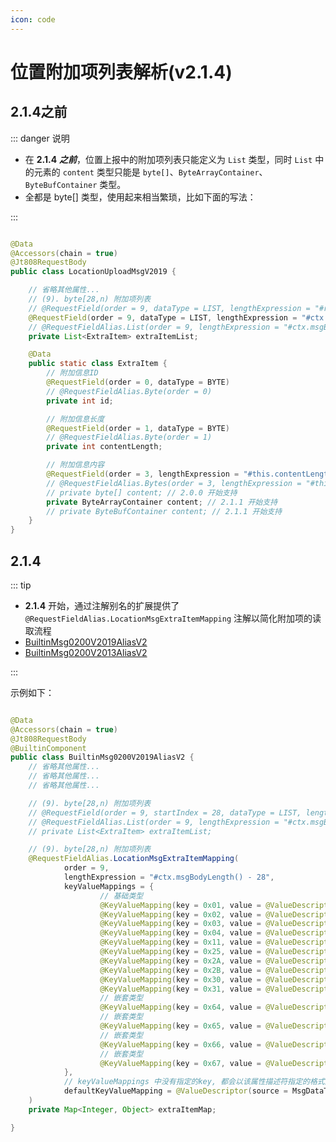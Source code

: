 ```yaml
---
icon: code
---
```


# 位置附加项列表解析(v2.1.4)

## 2.1.4之前

::: danger 说明

- 在 **2.1.4** **_之前_**，位置上报中的附加项列表只能定义为 `List` 类型，同时 `List` 中的元素的 `content` 类型只能是 `byte[]`、`ByteArrayContainer`、`ByteBufContainer` 类型。
- 全都是 byte[] 类型，使用起来相当繁琐，比如下面的写法：

:::

```java

@Data
@Accessors(chain = true)
@Jt808RequestBody
public class LocationUploadMsgV2019 {

    // 省略其他属性...
    // (9). byte[28,n) 附加项列表
    // @RequestField(order = 9, dataType = LIST, lengthExpression = "#request.msgBodyLength() - 28")
    @RequestField(order = 9, dataType = LIST, lengthExpression = "#ctx.msgBodyLength() - 28")
    // @RequestFieldAlias.List(order = 9, lengthExpression = "#ctx.msgBodyLength() - 28")
    private List<ExtraItem> extraItemList;

    @Data
    public static class ExtraItem {
        // 附加信息ID
        @RequestField(order = 0, dataType = BYTE)
        // @RequestFieldAlias.Byte(order = 0)
        private int id;

        // 附加信息长度
        @RequestField(order = 1, dataType = BYTE)
        // @RequestFieldAlias.Byte(order = 1)
        private int contentLength;

        // 附加信息内容
        @RequestField(order = 3, lengthExpression = "#this.contentLength", dataType = BYTES)
        // @RequestFieldAlias.Bytes(order = 3, lengthExpression = "#this.contentLength")
        // private byte[] content; // 2.0.0 开始支持
        private ByteArrayContainer content; // 2.1.1 开始支持
        // private ByteBufContainer content; // 2.1.1 开始支持
    }
}

```

## 2.1.4

::: tip

- **2.1.4** 开始，通过注解别名的扩展提供了 `@RequestFieldAlias.LocationMsgExtraItemMapping` 注解以简化附加项的读取流程
- [BuiltinMsg0200V2019AliasV2](https://github.com/hylexus/jt-framework/blob/master/jt-808-server-support/src/main/java/io/github/hylexus/jt/jt808/spec/builtin/msg/req/BuiltinMsg0200V2019AliasV2.java)
- [BuiltinMsg0200V2013AliasV2](https://github.com/hylexus/jt-framework/blob/master/jt-808-server-support/src/main/java/io/github/hylexus/jt/jt808/spec/builtin/msg/req/BuiltinMsg0200V2013AliasV2.java)

:::

示例如下：

```java

@Data
@Accessors(chain = true)
@Jt808RequestBody
@BuiltinComponent
public class BuiltinMsg0200V2019AliasV2 {
    // 省略其他属性...
    // 省略其他属性...
    // 省略其他属性...

    // (9). byte[28,n) 附加项列表
    // @RequestField(order = 9, startIndex = 28, dataType = LIST, lengthExpression = "#request.msgBodyLength() - 28")
    // @RequestFieldAlias.List(order = 9, lengthExpression = "#ctx.msgBodyLength() - 28")
    // private List<ExtraItem> extraItemList;

    // (9). byte[28,n) 附加项列表
    @RequestFieldAlias.LocationMsgExtraItemMapping(
            order = 9,
            lengthExpression = "#ctx.msgBodyLength() - 28",
            keyValueMappings = {
                    // 基础类型
                    @KeyValueMapping(key = 0x01, value = @ValueDescriptor(source = MsgDataType.DWORD, target = Long.class), desc = "里程，DWORD，1/10km，对应车上里程表读数"),
                    @KeyValueMapping(key = 0x02, value = @ValueDescriptor(source = MsgDataType.WORD, target = Integer.class), desc = "油量，WORD，1/10L，对应车上油量表读数"),
                    @KeyValueMapping(key = 0x03, value = @ValueDescriptor(source = MsgDataType.WORD, target = Integer.class), desc = "行驶记录功能获取的速度，WORD，1/10km/h"),
                    @KeyValueMapping(key = 0x04, value = @ValueDescriptor(source = MsgDataType.WORD, target = Integer.class), desc = "需要人工确认报警事件的 ID，WORD，从 1 开始计数"),
                    @KeyValueMapping(key = 0x11, value = @ValueDescriptor(source = MsgDataType.BYTES, target = byte[].class), desc = "长度1或5；超速报警附加信息见 表 28"),
                    @KeyValueMapping(key = 0x25, value = @ValueDescriptor(source = MsgDataType.DWORD, target = Integer.class), desc = "扩展车辆信号状态位，定义见 表 31"),
                    @KeyValueMapping(key = 0x2A, value = @ValueDescriptor(source = MsgDataType.WORD, target = Integer.class), desc = "IO状态位，定义见 表 32"),
                    @KeyValueMapping(key = 0x2B, value = @ValueDescriptor(source = MsgDataType.DWORD, target = Long.class), desc = "模拟量，bit0-15，AD0;bit16-31，AD1"),
                    @KeyValueMapping(key = 0x30, value = @ValueDescriptor(source = MsgDataType.BYTE, target = Short.class), desc = "BYTE，无线通信网络信号强度"),
                    @KeyValueMapping(key = 0x31, value = @ValueDescriptor(source = MsgDataType.BYTE, target = Integer.class), desc = "BYTE，GNSS 定位卫星数"),
                    // 嵌套类型
                    @KeyValueMapping(key = 0x64, value = @ValueDescriptor(source = MsgDataType.OBJECT, target = BuiltinMsg64Alias.class), desc = "苏标: 高级驾驶辅助报警信息，定义见表 4-15"),
                    // 嵌套类型
                    @KeyValueMapping(key = 0x65, value = @ValueDescriptor(source = MsgDataType.OBJECT, target = BuiltinMsg65Alias.class), desc = "苏标: 驾驶员状态监测系统报警信息，定义见表 4-17"),
                    // 嵌套类型
                    @KeyValueMapping(key = 0x66, value = @ValueDescriptor(source = MsgDataType.OBJECT, target = BuiltinMsg66Alias.class), desc = "苏标: 胎压监测系统报警信息，定义见表 4-18"),
                    // 嵌套类型
                    @KeyValueMapping(key = 0x67, value = @ValueDescriptor(source = MsgDataType.OBJECT, target = BuiltinMsg67Alias.class), desc = "苏标: 盲区监测系统报警信息，定义见表 4-20"),
            },
            // keyValueMappings 中没有指定的key, 都会以该属性描述符指定的格式解析
            defaultKeyValueMapping = @ValueDescriptor(source = MsgDataType.BYTES, target = ByteArrayContainer.class)
    )
    private Map<Integer, Object> extraItemMap;

}

```

<p class="">
<img :src="$withBase('/img/v2/annotation-driven-dev/location-msg-extra-item-mapping.png')">
</p>
